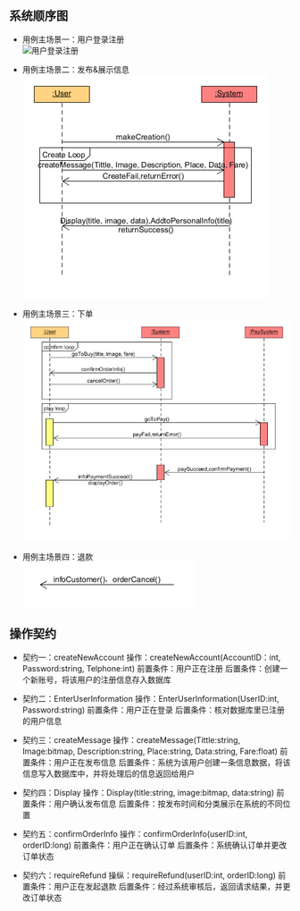 ## 系统顺序图
- 用例主场景一：用户登录注册</br>
![用户登录注册](../assets/UML/用户登陆注册系统顺序图.png)

- 用例主场景二：发布&展示信息</br>
![发布展示信息](../assets/UML/发布信息及展示系统顺序图.png)

- 用例主场景三：下单</br>
![下单](../assets/UML/下单系统顺序图.png)

- 用例主场景四：退款</br>
![退款](../assets/UML/退款系统顺序图.png)

## 操作契约
- 契约一：createNewAccount
	操作：createNewAccount(AccountID：int, Password:string, Telphone:int)
	前置条件：用户正在注册
	后置条件：创建一个新账号，将该用户的注册信息存入数据库
  
- 契约二：EnterUserInformation
	操作：EnterUserInformation(UserID:int, Password:string)
	前置条件：用户正在登录
	后置条件：核对数据库里已注册的用户信息
  
- 契约三：createMessage
	操作：createMessage(Tittle:string, Image:bitmap, Description:string, Place:string, Data:string, Fare:float)
	前置条件：用户正在发布信息
	后置条件：系统为该用户创建一条信息数据，将该信息写入数据库中，并将处理后的信息返回给用户
  
- 契约四：Display
	操作：Display(title:string, image:bitmap, data:string)
	前置条件：用户确认发布信息
	后置条件：按发布时间和分类展示在系统的不同位置
  
- 契约五：confirmOrderInfo
	操作：confirmOrderInfo(userID:int, orderID:long)
	前置条件：用户正在确认订单
	后置条件：系统确认订单并更改订单状态
  
- 契约六：requireRefund
	操纵：requireRefund(userID:int, orderID:long)
	前置条件：用户正在发起退款
	后置条件：经过系统审核后，返回请求结果，并更改订单状态
